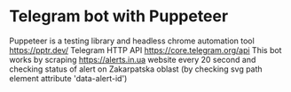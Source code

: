 # Telegram bot with Puppeteer

Puppeteer is a testing library and headless chrome automation tool https://pptr.dev/
Telegram HTTP API https://core.telegram.org/api
This bot works by scraping https://alerts.in.ua website every 20 second and checking status of alert on Zakarpatska oblast (by checking svg path element attribute 'data-alert-id')
